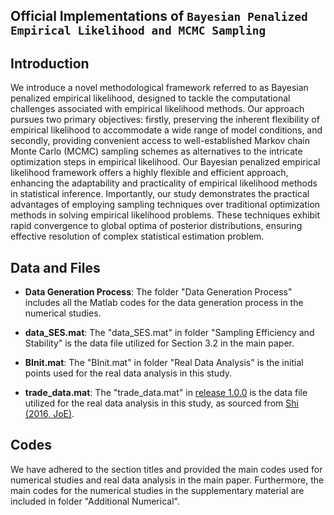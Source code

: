 ## Official Implementations of `Bayesian Penalized Empirical Likelihood and MCMC Sampling`

## Introduction

We introduce a novel methodological framework referred to as Bayesian penalized empirical likelihood, designed to tackle the computational challenges associated with empirical likelihood methods. Our approach pursues two primary objectives: firstly, preserving the inherent flexibility of empirical likelihood to accommodate a wide range of model conditions, and secondly, providing convenient access to well-established Markov chain Monte Carlo (MCMC) sampling schemes as alternatives to the intricate optimization steps in empirical likelihood. Our Bayesian penalized empirical likelihood framework offers a highly flexible and efficient approach, enhancing the adaptability and practicality of empirical likelihood methods in statistical inference. Importantly, our study demonstrates the practical advantages of employing sampling techniques over traditional optimization methods in solving empirical likelihood problems. These techniques exhibit rapid convergence to global optima of posterior distributions, ensuring effective resolution of complex statistical estimation problem.

## Data and Files

* **Data Generation Process**: The folder "Data Generation Process" includes all the Matlab codes for the data generation process in the numerical studies.

* **data_SES.mat**: The "data_SES.mat" in folder "Sampling Efficiency and Stability" is the data file utilized for Section 3.2 in the main paper.

* **BInit.mat**: The "BInit.mat" in folder "Real Data Analysis" is the initial points used for the real data analysis in this study.

* **trade_data.mat**: The "trade_data.mat" in [release 1.0.0](https://github.com/Lab-JinyuanChang/BayesianPenalizedEL/releases/tag/1.0.0) is the data file utilized for the real data analysis in this study, as sourced from [Shi (2016, JoE)](https://github.com/zhentaoshi/REL).

## Codes

We have adhered to the section titles and provided the main codes used for numerical studies and real data analysis in the main paper. Furthermore, the main codes for the numerical studies in the supplementary material are included in folder "Additional Numerical".

